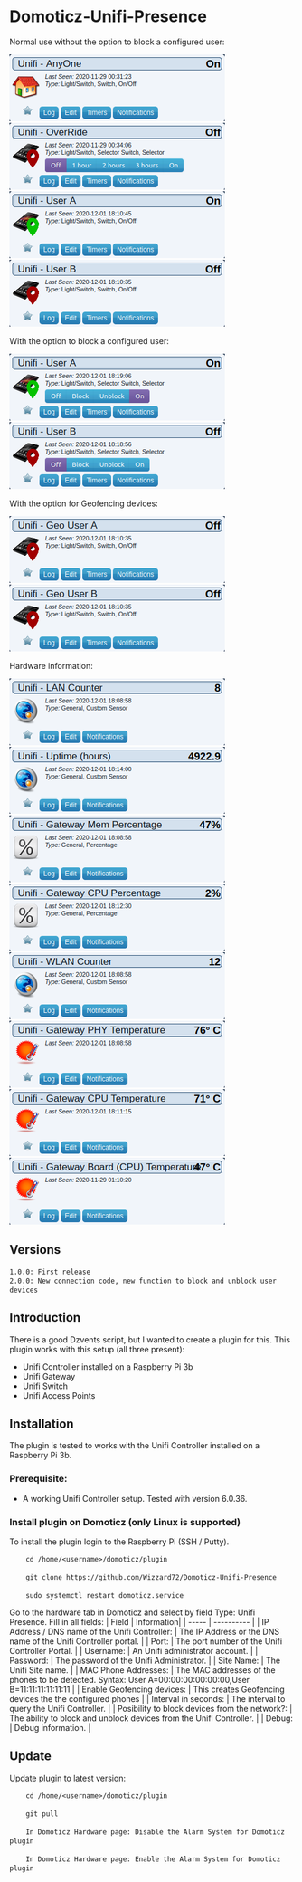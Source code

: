 # Domoticz-Unifi-Presence
Normal use without the option to block a configured user:

![ble_tag](https://raw.githubusercontent.com/Wizzard72/Domoticz-Unifi-Presence/master/image/AnyOne.png)
![ble_tag](https://raw.githubusercontent.com/Wizzard72/Domoticz-Unifi-Presence/master/image/OverRide.png)
![ble_tag](https://raw.githubusercontent.com/Wizzard72/Domoticz-Unifi-Presence/master/image/User%20A.png)
![ble_tag](https://raw.githubusercontent.com/Wizzard72/Domoticz-Unifi-Presence/master/image/User%20B.png)

With the option to block a configured user:

![ble_tag](https://raw.githubusercontent.com/Wizzard72/Domoticz-Unifi-Presence/master/image/User%20A%20Block.png)
![ble_tag](https://raw.githubusercontent.com/Wizzard72/Domoticz-Unifi-Presence/master/image/User%20B%20Block.png)

With the option for Geofencing devices:

![ble_tag](https://raw.githubusercontent.com/Wizzard72/Domoticz-Unifi-Presence/master/image/Geo%20User%20A.png)
![ble_tag](https://raw.githubusercontent.com/Wizzard72/Domoticz-Unifi-Presence/master/image/Geo%20User%20B.png)

Hardware information:

![ble_tag](https://raw.githubusercontent.com/Wizzard72/Domoticz-Unifi-Presence/master/image/LAN%20Counter.png)
![ble_tag](https://raw.githubusercontent.com/Wizzard72/Domoticz-Unifi-Presence/master/image/Uptime.png)
![ble_tag](https://raw.githubusercontent.com/Wizzard72/Domoticz-Unifi-Presence/master/image/Gateway%20Mem.png)
![ble_tag](https://raw.githubusercontent.com/Wizzard72/Domoticz-Unifi-Presence/master/image/Gateway%20CPU.png)
![ble_tag](https://raw.githubusercontent.com/Wizzard72/Domoticz-Unifi-Presence/master/image/WLAN%20Counter.png)
![ble_tag](https://raw.githubusercontent.com/Wizzard72/Domoticz-Unifi-Presence/master/image/Gateway%20PHY.png)
![ble_tag](https://raw.githubusercontent.com/Wizzard72/Domoticz-Unifi-Presence/master/image/Gateway%20CPU%20Temperature.png)
![ble_tag](https://raw.githubusercontent.com/Wizzard72/Domoticz-Unifi-Presence/master/image/Gateway%20Board%20CPU%20Temperature.png)



## Versions

    1.0.0: First release
    2.0.0: New connection code, new function to block and unblock user devices

## Introduction
There is a good Dzvents script, but I wanted to create a plugin for this. 
This plugin works with this setup (all three present):
 - Unifi Controller installed on a Raspberry Pi 3b
 - Unifi Gateway
 - Unifi Switch
 - Unifi Access Points

## Installation

The plugin is tested to works with the Unifi Controller installed on a Raspberry Pi 3b.

### Prerequisite:
  - A working Unifi Controller setup. Tested with version 6.0.36.

### Install plugin on Domoticz (only Linux is supported)
To install the plugin login to the Raspberry Pi (SSH / Putty).
  
        cd /home/<username>/domoticz/plugin
  
        git clone https://github.com/Wizzard72/Domoticz-Unifi-Presence
      
        sudo systemctl restart domoticz.service

Go to the hardware tab in Domoticz and select by field Type: Unifi Presence.
Fill in all fields:
| Field | Information|
| ----- | ---------- |
| IP Address / DNS name of the Unifi Controller: | The IP Address or the DNS name of the Unifi Controller portal. |
| Port: | The port number of the Unifi Controller Portal. |
| Username: | An Unifi administrator account. |
| Password: | The password of the Unifi Administrator. |
| Site Name:  | The Unifi Site name. |
| MAC Phone Addresses: | The MAC addresses of the phones to be detected. Syntax: User A=00:00:00:00:00:00,User B=11:11:11:11:11:11 |
| Enable Geofencing devices: | This creates Geofencing devices the the configured phones |
| Interval in seconds: | The  interval to query the Unifi Controller. |
| Posibility to block devices from the network?: | The ability to block and unblock devices from the Unifi Controller. |
| Debug: | Debug information. |


## Update
Update plugin to latest version:

        cd /home/<username>/domoticz/plugin
  
        git pull
      
        In Domoticz Hardware page: Disable the Alarm System for Domoticz plugin
        
        In Domoticz Hardware page: Enable the Alarm System for Domoticz plugin

